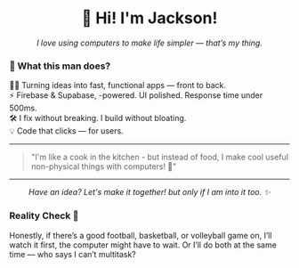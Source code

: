 <div align="center">
  <h1>👋 Hi! I'm Jackson!</h1>
  <p><em>I love using computers to make life simpler — that’s my thing.</em></p>
</div>



### 🌟 What this man does?

👨‍💻 Turning ideas into fast, functional apps — front to back.  
⚡ Firebase & Supabase, -powered. UI polished. Response time under 500ms.  
🛠️ I fix without breaking. I build without bloating.  
💡 Code that clicks — for users.


---

> "I'm like a cook in the kitchen - but instead of food, I make cool useful non-physical things with computers! 🍳"

---


<div align="center">
  <i>Have an idea? Let's make it together! but only if I am into it too. ✨</i>
</div>

### Reality Check 📖


Honestly, if there’s a good football, basketball, or volleyball game on, I’ll watch it first, the computer might have to wait. Or I’ll do both at the same time — who says I can’t multitask?

